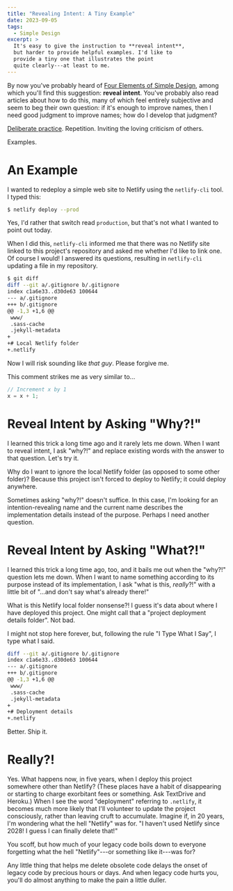 ```yaml
---
title: "Revealing Intent: A Tiny Example"
date: 2023-09-05
tags:
  - Simple Design
excerpt: >
  It's easy to give the instruction to **reveal intent**,
  but harder to provide helpful examples. I'd like to
  provide a tiny one that illustrates the point
  quite clearly---at least to me.
---
```


By now you've probably heard of [Four Elements of Simple Design](https://blog.jbrains.ca/permalink/the-four-elements-of-simple-design), among which you'll find this suggestion: **reveal intent**. You've probably also read articles about how to do this, many of which feel entirely subjective and seem to beg their own question: if it's enough to improve names, then I need good judgment to improve names; how do I develop that judgment?

[Deliberate practice](https://blog.jbrains.ca/permalink/test-driven-development-as-pragmatic-deliberate-practice). Repetition. Inviting the loving criticism of others.

Examples.

# An Example

I wanted to redeploy a simple web site to Netlify using the `netlify-cli` tool. I typed this:

```zsh
$ netlify deploy --prod
```

Yes, I'd rather that switch read `production`, but that's not what I wanted to point out today.

When I did this, `netlify-cli` informed me that there was no Netlify site linked to this project's repository and asked me whether I'd like to link one. Of course I would! I answered its questions, resulting in `netlify-cli` updating a file in my repository.

```zsh
$ git diff
diff --git a/.gitignore b/.gitignore
index c1a6e33..d30de63 100644
--- a/.gitignore
+++ b/.gitignore
@@ -1,3 +1,6 @@
 www/
 .sass-cache
 .jekyll-metadata
+
+# Local Netlify folder
+.netlify
```

Now I will risk sounding like _that guy_. Please forgive me.

This comment strikes me as very similar to...

```c
// Increment x by 1
x = x + 1;
```

# Reveal Intent by Asking "Why?!"

I learned this trick a long time ago and it rarely lets me down. When I want to reveal intent, I ask "why?!" and replace existing words with the answer to that question. Let's try it.

Why do I want to ignore the local Netlify folder (as opposed to some other folder)? Because this project isn't forced to deploy to Netlify; it could deploy anywhere.

Sometimes asking "why?!" doesn't suffice. In this case, I'm looking for an intention-revealing name and the current name describes the implementation details instead of the purpose. Perhaps I need another question.

# Reveal Intent by Asking "What?!"

I learned this trick a long time ago, too, and it bails me out when the "why?!" question lets me down. When I want to name something according to its purpose instead of its implementation, I ask "what is this, _really_?!" with a little bit of "...and don't say what's already there!"

What is this Netlify local folder nonsense?! I guess it's data about where I have deployed this project. One might call that a "project deployment details folder". Not bad.

I might not stop here forever, but, following the rule "I Type What I Say", I type what I said.

```zsh
diff --git a/.gitignore b/.gitignore
index c1a6e33..d30de63 100644
--- a/.gitignore
+++ b/.gitignore
@@ -1,3 +1,6 @@
 www/
 .sass-cache
 .jekyll-metadata
+
+# Deployment details
+.netlify

```

Better. Ship it.

# Really?!

Yes. What happens now, in five years, when I deploy this project somewhere other than Netlify? (These places have a habit of disappearing or starting to charge exorbitant fees or something. Ask TextDrive and Heroku.) When I see the word "deployment" referring to `.netlify`, it becomes much more likely that I'll volunteer to update the project consciously, rather than leaving cruft to accumulate. Imagine if, in 20 years, I'm wondering what the hell "Netlify" was for. "I haven't used Netlify since 2028! I guess I can finally delete that!"

You scoff, but how much of your legacy code boils down to everyone forgetting what the hell "Netlify"---or something like it---was for?

Any little thing that helps me delete obsolete code delays the onset of legacy code by precious hours or days. And when legacy code hurts you, you'll do almost anything to make the pain a little duller.

